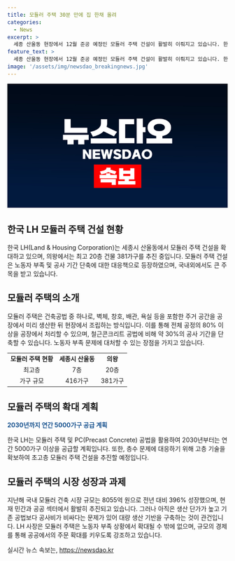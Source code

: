 ```yaml
---
title: 모듈러 주택 30분 만에 집 한채 올려
categories:
  - News
excerpt: >
  세종 산울동 현장에서 12월 준공 예정인 모듈러 주택 건설이 활발히 이뤄지고 있습니다. 한국토지주택공사(LH)는 모듈러 공법을 통해 국내 스마트건설을 선도하고, 최고 20층 규모의 모듈러 주택 건설도 추진 중입니다. 이에 따라 세종과 의왕에서 대규모 모듈러 주택 단지를 확대하고, 국내 모듈러 건축 시장은 물론 해외 시장에서도 관심을 받고 있습니다. LH는 모듈러 주택을 통해 노동자 부족 문제에 대응하고, 연간 5000가구 이상을 공급하는 방침입니다.
feature_text: >
  세종 산울동 현장에서 12월 준공 예정인 모듈러 주택 건설이 활발히 이뤄지고 있습니다. 한국토지주택공사(LH)는 모듈러 공법을 통해 국내 스마트건설을 선도하고, 최고 20층 규모의 모듈러 주택 건설도 추진 중입니다. 이에 따라 세종과 의왕에서 대규모 모듈러 주택 단지를 확대하고, 국내 모듈러 건축 시장은 물론 해외 시장에서도 관심을 받고 있습니다. LH는 모듈러 주택을 통해 노동자 부족 문제에 대응하고, 연간 5000가구 이상을 공급하는 방침입니다.
image: '/assets/img/newsdao_breakingnews.jpg'
---
```


<p><img src="/assets/img/newsdao_breakingnews.jpg" alt="flaretime 속보" /></p>

<h2 data-ke-size="size26">한국 LH 모듈러 주택 건설 현황</h2>

<p data-ke-size="size16">한국 LH(Land & Housing Corporation)는 세종시 산울동에서 모듈러 주택 건설을 확대하고 있으며, 의왕에서는 최고 20층 건물 381가구를 추진 중입니다. 모듈러 주택 건설은 노동자 부족 및 공사 기간 단축에 대한 대응책으로 등장하였으며, 국내외에서도 큰 주목을 받고 있습니다.</p>

<h2 data-ke-size="size26">모듈러 주택의 소개</h2>

<p data-ke-size="size16">모듈러 주택은 건축공법 중 하나로, 벽체, 창호, 배관, 욕실 등을 포함한 주거 공간을 공장에서 미리 생산한 뒤 현장에서 조립하는 방식입니다. 이를 통해 전체 공정의 80% 이상을 공장에서 처리할 수 있으며, 철근콘크리트 공법에 비해 약 30%의 공사 기간을 단축할 수 있습니다. 노동자 부족 문제에 대처할 수 있는 장점을 가지고 있습니다.</p>

<table>
  <tr>
    <td style="text-align: center; height: 17px;"><b>모듈러 주택 현황</b></td>
    <td style="text-align: center; height: 17px;"><b>세종시 산울동</b></td>
    <td style="text-align: center; height: 17px;"><b>의왕</b></td>
  </tr>
  <tr>
    <td style="text-align: center; height: 17px;">최고층</td>
    <td style="text-align: center; height: 17px;">7층</td>
    <td style="text-align: center; height: 17px;">20층</td>
  </tr>
  <tr>
    <td style="text-align: center; height: 17px;">가구 규모</td>
    <td style="text-align: center; height: 17px;">416가구</td>
    <td style="text-align: center; height: 17px;">381가구</td>
  </tr>
</table>

<h2 data-ke-size="size26">모듈러 주택의 확대 계획</h2>

<p data-ke-size="size16"><b><span style="color: #1a5490;">2030년까지 연간 5000가구 공급 계획</span></b></p>

<p data-ke-size="size16">한국 LH는 모듈러 주택 및 PC(Precast Concrete) 공법을 활용하여 2030년부터는 연간 5000가구 이상을 공급할 계획입니다. 또한, 층수 문제에 대응하기 위해 고층 기술을 확보하여 초고층 모듈러 주택 건설을 추진할 예정입니다.</p>

<h2 data-ke-size="size26">모듈러 주택의 시장 성장과 과제</h2>

<p data-ke-size="size16">지난해 국내 모듈러 건축 시장 규모는 8055억 원으로 전년 대비 396% 성장했으며, 현재 민간과 공공 섹터에서 활발히 추진되고 있습니다. 그러나 아직은 생산 단가가 높고 기존 공법보다 공사비가 비싸다는 문제가 있어 대량 생산 기반을 구축하는 것이 관건입니다. LH 사장은 모듈러 주택은 노동자 부족 상황에서 확대될 수 밖에 없으며, 규모의 경제를 통해 공공에서의 주문 확대를 키우도록 강조하고 있습니다.</p>
실시간 뉴스 속보는, <a href="https://newsdao.kr" rel="dofollow">https://newsdao.kr</a>


